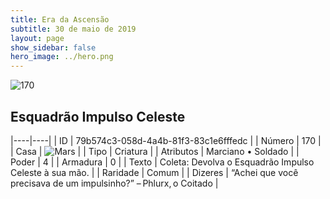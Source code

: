 ```yaml
---
title: Era da Ascensão
subtitle: 30 de maio de 2019
layout: page
show_sidebar: false
hero_image: ../hero.png
---
```


![170](https://cdn.keyforgegame.com/media/card_front/pt/435_170_JV98QVRQ3PFP_pt.png)

## Esquadrão Impulso Celeste

|----|----|
| ID | 79b574c3-058d-4a4b-81f3-83c1e6fffedc |
| Número | 170 |
| Casa | ![Mars](https://archonarcana.com/images/thumb/d/de/Mars.png/22px-Mars.png "Marte") |
| Tipo | Criatura |
| Atributos | Marciano • Soldado |
| Poder | 4 |
| Armadura | 0 |
| Texto | Coleta: Devolva o Esquadrão Impulso Celeste à sua mão. |
| Raridade | Comum |
| Dizeres | “Achei que você precisava de um impulsinho?” – Phlurx, o Coitado |
